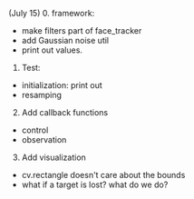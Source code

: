 (July 15)
0. framework: 
  - make filters part of face_tracker
  - add Gaussian noise util
  - print out values.
1. Test: 
  - initialization: print out
  - resamping
2. Add callback functions 
  - control 
  - observation
3. Add visualization
  - cv.rectangle doesn't care about the bounds
  - what if a target is lost? what do we do? 
